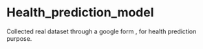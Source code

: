 # Health_prediction_model
Collected real dataset through a google form , for health prediction purpose.

